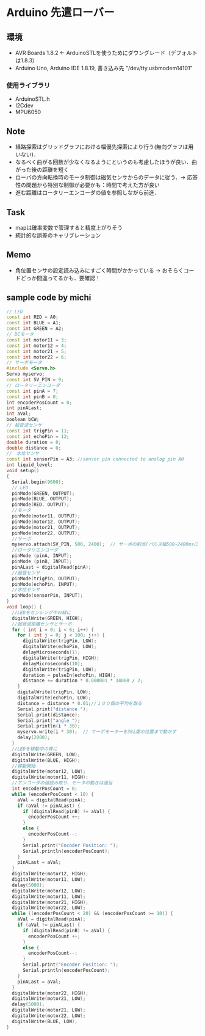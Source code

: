 # Arduino 先遣ローバー

## 環境
- AVR Boards 1.8.2 ← ArduinoSTLを使うためにダウングレード（デフォルトは1.8.3）
- Arduino Uno, Arduino IDE 1.8.19, 書き込み先 "/dev/tty.usbmodem14101"
### 使用ライブラリ
- ArduinoSTL.h
- I2Cdev
- MPU6050

## Note
- 経路探索はグリッドグラフにおける幅優先探索により行う(無向グラフは用いない)．
- なるべく曲がる回数が少なくなるようにというのも考慮したほうが良い．曲がった後の距離を短く
- ローバの方向転換時のモータ制御は磁気センサからのデータに従う．→ 応答性の問題から特別な制御が必要かも：時間で考えた方が良い
- 進む距離はロータリーエンコーダの値を参照しながら前進．


## Task
- mapは確率変数で管理すると精度上がりそう
- 統計的な誤差のキャリブレーション

## Memo
- 角位置センサの設定読み込みにすごく時間がかかっている
→ おそらくコードどっか間違ってるかも．要確認！

## sample code by michi
```total1.ino
// LED
const int RED = A0;
const int BLUE = A1;
const int GREEN = A2;
// DCモータ
const int motor11 = 3;
const int motor12 = 4;
const int motor21 = 5;
const int motor22 = 6;
// サーボモータ
#include <Servo.h>
Servo myservo;
const int SV_PIN = 9;
// ロータリーエンコーダ
const int pinA = 7;
const int pinB = 8;
int encoderPosCount = 0;
int pinALast;
int aVal;
boolean bCW;
// 超音波センサ
const int trigPin = 11;
const int echoPin = 12;
double duration = 0;
double distance = 0;
//　水位センサ
const int sensorPin = A3; //sensor pin connected to analog pin A0
int liquid_level;
void setup()
{
  Serial.begin(9600);
  // LED
  pinMode(GREEN, OUTPUT);
  pinMode(BLUE, OUTPUT);
  pinMode(RED, OUTPUT);
  //モータ
  pinMode(motor11, OUTPUT);
  pinMode(motor12, OUTPUT);
  pinMode(motor21, OUTPUT);
  pinMode(motor22, OUTPUT);
  //サーボ
  myservo.attach(SV_PIN, 500, 2400);  // サーボの割当(パルス幅500~2400msに指定)
  //ロータリエンコーダ
  pinMode (pinA, INPUT);
  pinMode (pinB, INPUT);
  pinALast = digitalRead(pinA);
  //超音センサ
  pinMode(trigPin, OUTPUT);
  pinMode(echoPin, INPUT);
  //水位センサ
  pinMode(sensorPin, INPUT);
}
void loop() {
  //LEDをセンシング中の緑に
  digitalWrite(GREEN, HIGH);
  //超音波距離センサとサーボ
  for ( int i = 0; i < 6; i++) {
    for ( int j = 0; j < 100; j++) {
      digitalWrite(trigPin, LOW);
      digitalWrite(echoPin, LOW);
      delayMicroseconds(1);
      digitalWrite(trigPin, HIGH);
      delayMicroseconds(10);
      digitalWrite(trigPin, LOW);
      duration = pulseIn(echoPin, HIGH);
      distance += duration * 0.000001 * 34000 / 2;
    }
    digitalWrite(trigPin, LOW);
    digitalWrite(echoPin, LOW);
    distance = distance * 0.01;//１００個の平均を取る
    Serial.print("distance ");
    Serial.print(distance);
    Serial.print("angle ");
    Serial.println(i * 30);
    myservo.write(i * 30);  // サーボモーターを30i度の位置まで動かす
    delay(2000);
  }
  //LEDを移動中の青に
  digitalWrite(GREEN, LOW);
  digitalWrite(BLUE, HIGH);
  //移動開始
  digitalWrite(motor12, LOW);
  digitalWrite(motor11, HIGH);
  //エンコーダの値読み取り、モータの動きは適当
  int encoderPosCount = 0;
  while (encoderPosCount < 10) {
    aVal = digitalRead(pinA);
    if (aVal != pinALast) {
      if (digitalRead(pinB) != aVal) {
        encoderPosCount ++;
      }
      else {
        encoderPosCount--;
      }
      Serial.print("Encoder Position: ");
      Serial.println(encoderPosCount);
    }
    pinALast = aVal;
  }
  digitalWrite(motor12, HIGH);
  digitalWrite(motor11, LOW);
  delay(5000);
  digitalWrite(motor12, LOW);
  digitalWrite(motor11, LOW);
  digitalWrite(motor21, HIGH);
  digitalWrite(motor22, LOW);
  while ((encoderPosCount < 20) && (encoderPosCount >= 10)) {
    aVal = digitalRead(pinA);
    if (aVal != pinALast) {
      if (digitalRead(pinB) != aVal) {
        encoderPosCount ++;
      }
      else {
        encoderPosCount--;
      }
      Serial.print("Encoder Position: ");
      Serial.println(encoderPosCount);
    }
    pinALast = aVal;
  }
  digitalWrite(motor22, HIGH);
  digitalWrite(motor21, LOW);
  delay(5000);
  digitalWrite(motor21, LOW);
  digitalWrite(motor22, LOW);
  digitalWrite(BLUE, LOW);
}
```